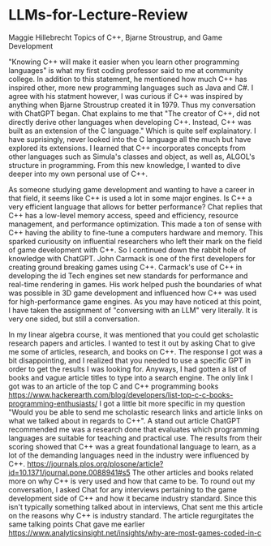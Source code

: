 # LLMs-for-Lecture-Review
Maggie Hillebrecht
Topics of C++, Bjarne Stroustrup, and Game Development

"Knowing C++ will make it easier when you learn other programming languages" is what my first coding professor said to me at community college. In addition to this statement, he mentioned how much C++ has inspired other, more new programming languages such as Java and C#. I agree with his statment however, I was curious if C++ was inspired by anything when Bjarne Stroustrup created it in 1979. Thus my conversation with ChatGPT began. Chat explains to me that "The creator of C++, did not directly derive other languages when developing C++. Instead, C++ was built as an extension of the C language." Which is quite self explainatory. I have suprisingly, never looked into the C language all the much but have explored its extensions. I learned that C++ incorporates concepts from other languages such as Simula's classes and object, as well as, ALGOL's structure in programming. From this new knowledge, I wanted to dive deeper into my own personal use of C++. 

As someone studying game development and wanting to have a career in that field, it seems like C++ is used a lot in some major engines. Is C++ a very efficient language that allows for better performance? Chat replies that C++ has a low-level memory access, speed and efficiency, resource management, and performance optimization. This made a ton of sense with C++ having the ability to fine-tune a computers hardware and memory. This sparked curiousity on influential researchers who left their mark on the field of game development with C++. So I continued down the rabbit hole of knowledge with ChatGPT. John Carmack is one of the first developers for creating  ground breaking games using C++. Carmack's use of C++ in developing the id Tech engines set new standards for performance and real-time rendering in games. His work helped push the boundaries of what was possible in 3D game development and influenced how C++ was used for high-performance game engines. As you may have noticed at this point, I have taken the assignment of "conversing with an LLM" very literally. It is very one sided, but still a conversation. 

In my linear algebra course, it was mentioned that you could get scholastic research papers and articles. I wanted to test it out by asking Chat to give me some of articles, research, and books on C++. The response I got was a bit disappointing, and I realized that you needed to use a specific GPT in order to get the results I was looking for. Anyways, I had gotten a list of books and vague article titles to type into a search engine. The only link I got was to an article of the top C and C++ programming books https://www.hackerearth.com/blog/developers/list-top-c-c-books-programming-enthusiasts/ I got a little bit more specific in my question "Would you be able to send me scholastic research links and article links on what we talked about in regards to C++". A stand out article ChatGPT recommended me was a research done that evaluates which programming languages are suitable for teaching and practical use. The results from their scoring showed that C++ was a great foundational language to learn, as a lot of the demanding languages need in the industry were influenced by C++. https://journals.plos.org/plosone/article?id=10.1371/journal.pone.0088941#s5 The other articles and books related more on why C++ is very used and how that came to be. To round out my conversation, I asked Chat for any interviews pertaining to the game development side of C++ and how it became industry standard. Since this isn't typically something talked about in interviews, Chat sent me this article on the reasons why C++ is industry standard. The article regurgitates the same talking points Chat gave me earlier https://www.analyticsinsight.net/insights/why-are-most-games-coded-in-c
